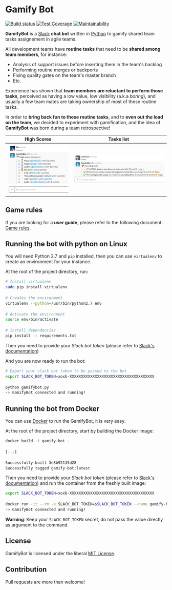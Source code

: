 # Gamify Bot

[![Build status](https://travis-ci.org/florentw/gamify-bot.svg?branch=master)](https://travis-ci.org/florentw/gamify-bot)
[![Test Coverage](https://api.codeclimate.com/v1/badges/03b56167306baeca919d/test_coverage)](https://codeclimate.com/github/florentw/gamify-bot/test_coverage)
[![Maintainability](https://api.codeclimate.com/v1/badges/03b56167306baeca919d/maintainability)](https://codeclimate.com/github/florentw/gamify-bot/maintainability)

**GamifyBot** is a [Slack](https://slack.com/) **chat bot** written in [Python](https://www.python.org/) to gamify shared team tasks assignement in agile teams.

All development teams have **routine tasks** that need to be **shared among team members**, for instance:
- Analysis of support issues before inserting them in the team's backlog
- Performing routine merges or backports
- Fixing quality gates on the team's master branch
- Etc.

Experience has shown that **team members are reluctant to perform those tasks**, perceived as having a low value, low visibility (a.k.a *boring*), and usually a few team mates are taking ownership of most of these routine tasks.

In order to **bring back fun to these routine tasks**, and to **even out the load on the team**, we decided to experiment with gamification, and the idea of **GamifyBot** was born during a team retrospective!

| High Scores                                                    |  Tasks list
|----------------------------------------------------------------|---------------------------------------------------
| ![Gamify scores](./docs/img/gamify_scores.png "Gamify scores") | ![Gamify tasks](./docs/img/gamify_tasks.png "Gamify tasks")

## Game rules

If you are looking for a **user guide**, please refer to the following document: [Game rules](docs/game-rules.md).

## Running the bot with python on Linux

You will need Python 2.7 and `pip` installed, then you can use `virtualenv` to create an environment for your instance.

At the root of the project directory, run:

```bash
# Install virtualenv
sudo pip install virtualenv

# Creates the environment
virtualenv --python=/usr/bin/python2.7 env

# Activate the environment
source env/bin/activate

# Install dependencies
pip install -r requirements.txt
```

Then you need to provide your *Slack bot token* (please refer to [Slack's documentation](https://api.slack.com/bot-users))

And you are now ready to run the bot:

```bash
# Export your slack bot token to be passed to the bot
export SLACK_BOT_TOKEN=xoxb-XXXXXXXXXXXXXXXXXXXXXXXXXXXXXXXXXXXXX

python gamifybot.py
-> GamifyBot connected and running!
```

## Running the bot from Docker

You can use [Docker](https://www.docker.com/) to run the GamifyBot, it is very easy.

At the root of the project directory, start by building the Docker image:

```bash
docker build -t gamify-bot .

[...]

Successfully built 3e8b92135d28
Successfully tagged gamify-bot:latest
```

Then you need to provide your *Slack bot token* (please refer to [Slack's documentation](https://api.slack.com/bot-users))
and run the container from the freshly built image:

```bash
export SLACK_BOT_TOKEN=xoxb-XXXXXXXXXXXXXXXXXXXXXXXXXXXXXXXXXXXXX

docker run -it --rm -e SLACK_BOT_TOKEN=$SLACK_BOT_TOKEN --name gamify-bot-replica gamify-bot
-> GamifyBot connected and running!
```

**Warning**: Keep your `SLACK_BOT_TOKEN` secret, do not pass the value directly as argument to the command.

## License

GamifyBot is licensed under the liberal [MIT License](./LICENSE).

## Contribution

Pull requests are more than welcome!
